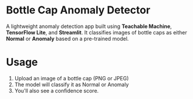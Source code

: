 # Bottle Cap Anomaly Detector


A lightweight anomaly detection app built using **Teachable Machine**, **TensorFlow Lite**, and **Streamlit**. It classifies images of bottle caps as either **Normal** or **Anomaly** based on a pre-trained model.


# Usage

1) Upload an image of a bottle cap (PNG or JPEG)
2) The model will classify it as Normal or Anomaly
3) You'll also see a confidence score.